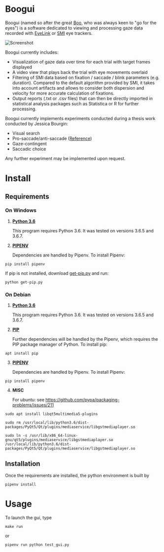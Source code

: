 # Boogui

Boogui (named so after the great [Boo](https://baldursgate.fandom.com/wiki/Boo), who was always keen to "go for the eyes") is a software dedicated to viewing and processing gaze data recorded with [EyeLink](https://www.sr-research.com/) or [SMI](https://www.smivision.com/) eye trackers.

![Screenshot](gui/ressources/boogui.png)

Boogui currently includes:
* Visualization of gaze data over time for each trial with target frames displayed
* A video view that plays back the trial with eye movements overlaid
* Filtering of SMI data based on fixation / saccade / blink parameters (e.g. duration). Compared to the default algorithm provided by SMI, it takes into account artifacts and allows to consider both dispersion and velocity for more accurate calculation of fixations.
* Output reports (.txt or .csv files) that can then be directly imported in statistical analysis packages such as Statistica or R for further processing.

Boogui currently implements experiments conducted during a thesis work conducted by Jessica Bourgin:
* Visual search
* Pro-saccade/anti-saccade ([Reference](https://www.researchgate.net/publication/325241657_Early_Emotional_Attention_is_Impacted_in_Alzheimer's_Disease_An_Eye-Tracking_Study))
* Gaze-contingent
* Saccadic choice

Any further experiment may be implemented upon request.

# Install

## Requirements

### On Windows

1. __[Python 3.6](https://www.python.org/downloads/)__

    This program requires Python 3.6. It was tested on versions 3.6.5 and 3.6.7.

2. __[PIPENV](https://docs.python-guide.org/dev/virtualenvs/)__

    Dependencies are handled by Pipenv. To install Pipenv:
```
pip install pipenv
```

  If pip is not installed, download [get-pip.py](https://bootstrap.pypa.io/get-pip.py) and run:

```
python get-pip.py
```


### On Debian

1. __[Python 3.6](https://www.python.org/downloads/)__

    This program requires Python 3.6. It was tested on versions 3.6.5 and 3.6.7.

2. __[PIP](https://pypi.org/project/pip/)__

    Further dependencies will be handled by the Pipenv, which requires the PIP package manager of Python.
    To install pip:
```
apt install pip
```

3. __[PIPENV](https://docs.python-guide.org/dev/virtualenvs/)__

    Dependencies are handled by Pipenv. To install Pipenv:
```
pip install pipenv
```

4. __MISC__

    For ubuntu: see https://github.com/pypa/packaging-problems/issues/211
```
sudo apt install libqt5multimedia5-plugins

sudo rm /usr/local/lib/python3.6/dist-packages/PyQt5/Qt/plugins/mediaservice/libgstmediaplayer.so

sudo ln -s /usr/lib/x86_64-linux-gnu/qt5/plugins/mediaservice/libgstmediaplayer.so /usr/local/lib/python3.6/dist-packages/PyQt5/Qt/plugins/mediaservice/libgstmediaplayer.so
```

## Installation

Once the requirements are installed, the python environment is built by
```
pipenv install
```

# Usage

To launch the gui, type

```
make run
```
or
```
pipenv run python test_gui.py
```

